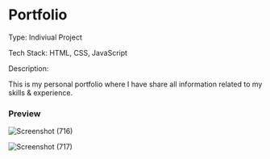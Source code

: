 # Portfolio

Type: Indiviual Project

Tech Stack: HTML, CSS, JavaScript

Description:

This is my personal portfolio where I have share all information related to my skills & experience.

  
### Preview

![Screenshot (716)](https://user-images.githubusercontent.com/106326042/192601739-f02dfaf5-38c5-4f34-994f-7dfe069f5c33.png)


![Screenshot (717)](https://user-images.githubusercontent.com/106326042/192601790-0dc2e3c9-603e-44ff-aa77-d7142d845d36.png)
